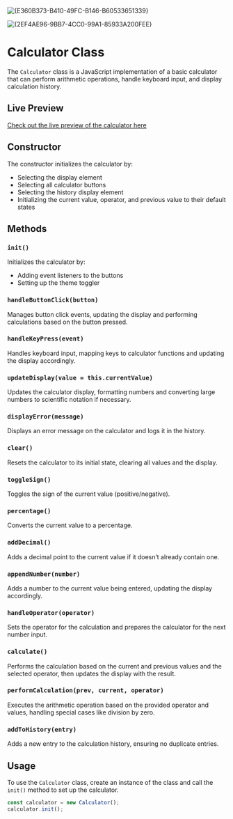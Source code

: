 ![{E360B373-B410-49FC-B146-B60533651339}](https://github.com/user-attachments/assets/b8dc796f-161b-45dc-825e-41b1bf932276)

![{2EF4AE96-9BB7-4CC0-99A1-85933A200FEE}](https://github.com/user-attachments/assets/00252191-5120-4f70-80ee-70b474701818)






# Calculator Class

The `Calculator` class is a JavaScript implementation of a basic calculator that can perform arithmetic operations, handle keyboard input, and display calculation history.

## Live Preview

[Check out the live preview of the calculator here](https://calc-innnowise.netlify.app/)

## Constructor

The constructor initializes the calculator by:
- Selecting the display element
- Selecting all calculator buttons
- Selecting the history display element
- Initializing the current value, operator, and previous value to their default states

## Methods

### `init()`
Initializes the calculator by:
- Adding event listeners to the buttons
- Setting up the theme toggler

### `handleButtonClick(button)`
Manages button click events, updating the display and performing calculations based on the button pressed.

### `handleKeyPress(event)`
Handles keyboard input, mapping keys to calculator functions and updating the display accordingly.

### `updateDisplay(value = this.currentValue)`
Updates the calculator display, formatting numbers and converting large numbers to scientific notation if necessary.

### `displayError(message)`
Displays an error message on the calculator and logs it in the history.

### `clear()`
Resets the calculator to its initial state, clearing all values and the display.

### `toggleSign()`
Toggles the sign of the current value (positive/negative).

### `percentage()`
Converts the current value to a percentage.

### `addDecimal()`
Adds a decimal point to the current value if it doesn’t already contain one.

### `appendNumber(number)`
Adds a number to the current value being entered, updating the display accordingly.

### `handleOperator(operator)`
Sets the operator for the calculation and prepares the calculator for the next number input.

### `calculate()`
Performs the calculation based on the current and previous values and the selected operator, then updates the display with the result.

### `performCalculation(prev, current, operator)`
Executes the arithmetic operation based on the provided operator and values, handling special cases like division by zero.

### `addToHistory(entry)`
Adds a new entry to the calculation history, ensuring no duplicate entries.

## Usage

To use the `Calculator` class, create an instance of the class and call the `init()` method to set up the calculator.

```javascript
const calculator = new Calculator();
calculator.init();
